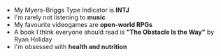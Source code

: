 * My Myers-Briggs Type Indicator is **INTJ**
* I'm rarely not listening to **music**
* My favourite videogames are **open-world RPGs**
* A book I think everyone should read is **"The Obstacle Is the Way"** by Ryan Holiday
* I'm obsessed with **health and nutrition**
